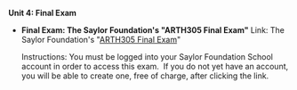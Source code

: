 **Unit 4: Final Exam** <span id="4"></span> 
-   **Final Exam: The Saylor Foundation's "ARTH305 Final Exam"**
    Link: The Saylor Foundation's "[ARTH305 Final
    Exam](http://school.saylor.org/mod/quiz/view.php?id=44)"  
      
     Instructions: You must be logged into your Saylor Foundation School
    account in order to access this exam.  If you do not yet have an
    account, you will be able to create one, free of charge, after
    clicking the link.


